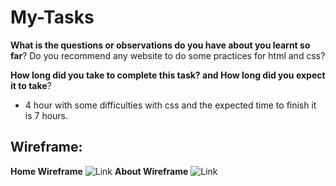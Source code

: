 # My-Tasks

**What is the questions or observations do you have about you learnt so far**?
Do you recommend any website to do some practices for html and css?

**How long did you take to complete this task? and How long did you expect it to take**?
* 4 hour with some difficulties with css and the expected time to finish it is 7 hours.

## Wireframe:

**Home Wireframe**
![Link]()
**About Wireframe**
![Link]()


